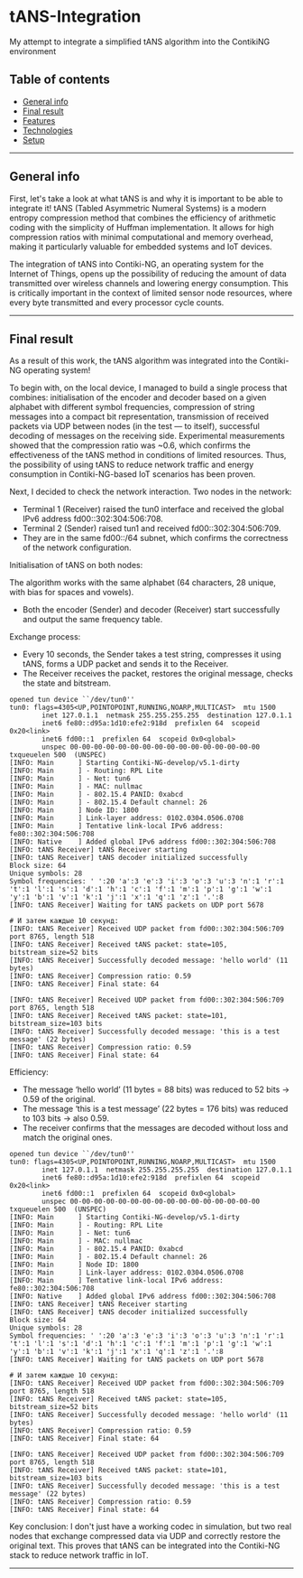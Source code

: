 # tANS-Integration
My attempt to integrate a simplified tANS algorithm into the ContikiNG environment

## Table of contents
* [General info](#general-info)  
* [Final result](#final-result)  
* [Features](#features)  
* [Technologies](#technologies)  
* [Setup](#setup)  

---

## General info  
First, let's take a look at what tANS is and why it is important to be able to integrate it!
tANS (Tabled Asymmetric Numeral Systems) is a modern entropy compression method that combines the efficiency of arithmetic coding with the simplicity of Huffman implementation. It allows for high compression ratios with minimal computational and memory overhead, making it particularly valuable for embedded systems and IoT devices.

The integration of tANS into Contiki-NG, an operating system for the Internet of Things, opens up the possibility of reducing the amount of data transmitted over wireless channels and lowering energy consumption. This is critically important in the context of limited sensor node resources, where every byte transmitted and every processor cycle counts.

---

## Final result  
As a result of this work, the tANS algorithm was integrated into the Contiki-NG operating system!

To begin with, on the local device, I managed to build a single process that combines: initialisation of the encoder and decoder based on a given alphabet with different symbol frequencies, compression of string messages into a compact bit representation, transmission of received packets via UDP between nodes (in the test — to itself), successful decoding of messages on the receiving side.
Experimental measurements showed that the compression ratio was ~0.6, which confirms the effectiveness of the tANS method in conditions of limited resources. Thus, the possibility of using tANS to reduce network traffic and energy consumption in Contiki-NG-based IoT scenarios has been proven.

Next, I decided to check the network interaction.
Two nodes in the network:

 - Terminal 1 (Receiver) raised the tun0 interface and received the global IPv6 address fd00::302:304:506:708.
 - Terminal 2 (Sender) raised tun1 and received fd00::302:304:506:709.
 - They are in the same fd00::/64 subnet, which confirms the correctness of the network configuration.

Initialisation of tANS on both nodes:

The algorithm works with the same alphabet (64 characters, 28 unique, with bias for spaces and vowels).
 - Both the encoder (Sender) and decoder (Receiver) start successfully and output the same frequency table.

Exchange process:

 - Every 10 seconds, the Sender takes a test string, compresses it using tANS, forms a UDP packet and sends it to the Receiver.
 - The Receiver receives the packet, restores the original message, checks the state and bitstream.

```
opened tun device ``/dev/tun0''
tun0: flags=4305<UP,POINTOPOINT,RUNNING,NOARP,MULTICAST>  mtu 1500
        inet 127.0.1.1  netmask 255.255.255.255  destination 127.0.1.1
        inet6 fe80::d95a:1d10:efe2:918d  prefixlen 64  scopeid 0x20<link>
        inet6 fd00::1  prefixlen 64  scopeid 0x0<global>
        unspec 00-00-00-00-00-00-00-00-00-00-00-00-00-00-00-00  txqueuelen 500  (UNSPEC)
[INFO: Main      ] Starting Contiki-NG-develop/v5.1-dirty
[INFO: Main      ] - Routing: RPL Lite
[INFO: Main      ] - Net: tun6
[INFO: Main      ] - MAC: nullmac
[INFO: Main      ] - 802.15.4 PANID: 0xabcd
[INFO: Main      ] - 802.15.4 Default channel: 26
[INFO: Main      ] Node ID: 1800
[INFO: Main      ] Link-layer address: 0102.0304.0506.0708
[INFO: Main      ] Tentative link-local IPv6 address: fe80::302:304:506:708
[INFO: Native    ] Added global IPv6 address fd00::302:304:506:708
[INFO: tANS Receiver] tANS Receiver starting
[INFO: tANS Receiver] tANS decoder initialized successfully
Block size: 64
Unique symbols: 28
Symbol frequencies: ' ':20 'a':3 'e':3 'i':3 'o':3 'u':3 'n':1 'r':1 't':1 'l':1 's':1 'd':1 'h':1 'c':1 'f':1 'm':1 'p':1 'g':1 'w':1 'y':1 'b':1 'v':1 'k':1 'j':1 'x':1 'q':1 'z':1 '.':8 
[INFO: tANS Receiver] Waiting for tANS packets on UDP port 5678

# И затем каждые 10 секунд:
[INFO: tANS Receiver] Received UDP packet from fd00::302:304:506:709 port 8765, length 518
[INFO: tANS Receiver] Received tANS packet: state=105, bitstream_size=52 bits
[INFO: tANS Receiver] Successfully decoded message: 'hello world' (11 bytes)
[INFO: tANS Receiver] Compression ratio: 0.59
[INFO: tANS Receiver] Final state: 64

[INFO: tANS Receiver] Received UDP packet from fd00::302:304:506:709 port 8765, length 518
[INFO: tANS Receiver] Received tANS packet: state=101, bitstream_size=103 bits
[INFO: tANS Receiver] Successfully decoded message: 'this is a test message' (22 bytes)
[INFO: tANS Receiver] Compression ratio: 0.59
[INFO: tANS Receiver] Final state: 64
```

Efficiency:

 - The message ‘hello world’ (11 bytes = 88 bits) was reduced to 52 bits → 0.59 of the original.
 - The message ‘this is a test message’ (22 bytes = 176 bits) was reduced to 103 bits → also 0.59.
 - The receiver confirms that the messages are decoded without loss and match the original ones.

```
opened tun device ``/dev/tun0''
tun0: flags=4305<UP,POINTOPOINT,RUNNING,NOARP,MULTICAST>  mtu 1500
        inet 127.0.1.1  netmask 255.255.255.255  destination 127.0.1.1
        inet6 fe80::d95a:1d10:efe2:918d  prefixlen 64  scopeid 0x20<link>
        inet6 fd00::1  prefixlen 64  scopeid 0x0<global>
        unspec 00-00-00-00-00-00-00-00-00-00-00-00-00-00-00-00  txqueuelen 500  (UNSPEC)
[INFO: Main      ] Starting Contiki-NG-develop/v5.1-dirty
[INFO: Main      ] - Routing: RPL Lite
[INFO: Main      ] - Net: tun6
[INFO: Main      ] - MAC: nullmac
[INFO: Main      ] - 802.15.4 PANID: 0xabcd
[INFO: Main      ] - 802.15.4 Default channel: 26
[INFO: Main      ] Node ID: 1800
[INFO: Main      ] Link-layer address: 0102.0304.0506.0708
[INFO: Main      ] Tentative link-local IPv6 address: fe80::302:304:506:708
[INFO: Native    ] Added global IPv6 address fd00::302:304:506:708
[INFO: tANS Receiver] tANS Receiver starting
[INFO: tANS Receiver] tANS decoder initialized successfully
Block size: 64
Unique symbols: 28
Symbol frequencies: ' ':20 'a':3 'e':3 'i':3 'o':3 'u':3 'n':1 'r':1 't':1 'l':1 's':1 'd':1 'h':1 'c':1 'f':1 'm':1 'p':1 'g':1 'w':1 'y':1 'b':1 'v':1 'k':1 'j':1 'x':1 'q':1 'z':1 '.':8 
[INFO: tANS Receiver] Waiting for tANS packets on UDP port 5678

# И затем каждые 10 секунд:
[INFO: tANS Receiver] Received UDP packet from fd00::302:304:506:709 port 8765, length 518
[INFO: tANS Receiver] Received tANS packet: state=105, bitstream_size=52 bits
[INFO: tANS Receiver] Successfully decoded message: 'hello world' (11 bytes)
[INFO: tANS Receiver] Compression ratio: 0.59
[INFO: tANS Receiver] Final state: 64

[INFO: tANS Receiver] Received UDP packet from fd00::302:304:506:709 port 8765, length 518
[INFO: tANS Receiver] Received tANS packet: state=101, bitstream_size=103 bits
[INFO: tANS Receiver] Successfully decoded message: 'this is a test message' (22 bytes)
[INFO: tANS Receiver] Compression ratio: 0.59
[INFO: tANS Receiver] Final state: 64
```

Key conclusion:
I don't just have a working codec in simulation, but two real nodes that exchange compressed data via UDP and correctly restore the original text. This proves that tANS can be integrated into the Contiki-NG stack to reduce network traffic in IoT.

---
